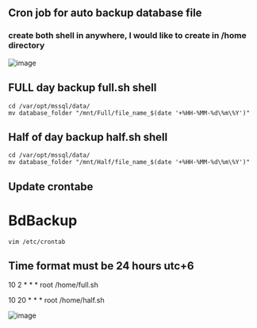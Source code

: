## Cron job for auto backup database file

### create both shell in anywhere, I would like to create in /home directory

![image](https://user-images.githubusercontent.com/43438240/194832140-504edecd-1b2b-46a9-8f67-8446499c65a9.png)

## FULL day backup full.sh shell

    cd /var/opt/mssql/data/
    mv database_folder "/mnt/Full/file_name_$(date '+%HH-%MM-%d\%m\%Y')"

## Half of day backup half.sh shell
    cd /var/opt/mssql/data/
    mv database_folder "/mnt/Half/file_name_$(date '+%HH-%MM-%d\%m\%Y')"

## Update crontabe 
# BdBackup
    vim /etc/crontab
 ## Time format must be 24 hours utc+6
 
 10 2  * * *   root    /home/full.sh
 
 10 20  * * *   root    /home/half.sh

![image](https://user-images.githubusercontent.com/43438240/194831726-92cd4ded-24fc-47a9-b1be-79efb68f61b4.png)




